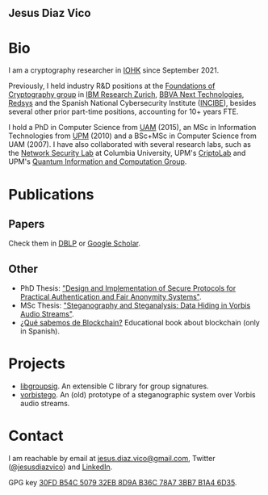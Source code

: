 ## Jesus Diaz Vico

# Bio

I am a cryptography researcher in [IOHK](https://iohk.io) since September 2021.

Previously, I held industry R&D positions at the [Foundations of Cryptography group](https://www.zurich.ibm.com/crypto/) in [IBM Research Zurich](https://www.zurich.ibm.com/), [BBVA Next Technologies](https://www.bbvanexttechnologies.com/), [Redsys](http://www.redsys.es/en/index.html) and the Spanish National Cybersecurity Institute ([INCIBE](https://www.incibe.es/en)), besides several other prior part-time positions, accounting for 10+ years FTE.

I hold a PhD in Computer Science from [UAM](http://www.uam.es) (2015), an MSc in Information Technologies from [UPM](http://www.upm.es/) (2010) and a BSc+MSc in Computer Science from UAM (2007). I have also collaborated with several research labs, such as the [Network Security Lab](http://security.cs.columbia.edu/labs.html) at Columbia University, UPM's [CriptoLab](https://web.archive.org/web/20110714005747/http://tirnanog.ls.fi.upm.es/) and UPM's [Quantum Information and Computation Group](http://www.gcc.fi.upm.es/en/home.html).

# Publications

## Papers

Check them in [DBLP](https://dblp.org/pers/hd/d/Diaz:Jesus) or [Google Scholar](https://scholar.google.com/citations?user=mHPICkQAAAAJ&hl=es). 

## Other

* PhD Thesis: ["Design and Implementation of Secure Protocols for Practical Authentication and Fair Anonymity Systems"](https://www.iacr.org/phds/index.php?p=detail&entry=1462).
* MSc Thesis: ["Steganography and Steganalysis: Data Hiding in Vorbis Audio Streams"](http://oa.upm.es/8989/2/TESIS_MASTER_JESUS_DIAZ_VICO.pdf).
 * [¿Qué sabemos de Blockchain?](https://www.catarata.org/libro/blockchain_94238/) Educational book about blockchain (only in Spanish).
 
# Projects
 * [libgroupsig](https://github.com/IBM/libgroupsig). An extensible C library for group signatures.
 * [vorbistego](https://github.com/jesusdiazvico/vorbistego). An (old) prototype of a steganographic system over Vorbis audio streams. 

# Contact

I am reachable by email at [jesus.diaz.vico@gmail.com](mailto:jesus.diaz.vico@gmail.com), Twitter ([@jesusdiazvico](https://twitter.com/jesusdiazvico)) and [LinkedIn](https://www.linkedin.com/in/jesusdiazvico/).

GPG key [30FD B54C 5079 32EB 8D9A B36C 78A7 3BB7 B1A4 6D35](https://keybase.io/jesusdiazvico/pgp_keys.asc?fingerprint=30fdb54c507932eb8d9ab36c78a73bb7b1a46d35).

